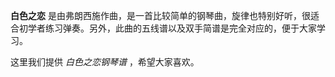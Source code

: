 

**白色之恋** 是由弗朗西施作曲，是一首比较简单的钢琴曲，旋律也特别好听，很适合初学者练习弹奏。另外，此曲的五线谱以及双手简谱是完全对应的，便于大家学习。

  
这里我们提供 _白色之恋钢琴谱_ ，希望大家喜欢。

